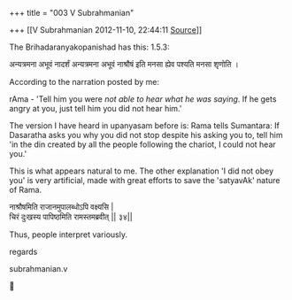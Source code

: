 +++
title = "003 V Subrahmanian"

+++
[[V Subrahmanian	2012-11-10, 22:44:11 [Source](https://groups.google.com/g/bvparishat/c/n-dT-NfGIk4)]]



The Brihadaranyakopanishad has this: 1.5.3:  
  

अन्यत्रमना अभूवं नादर्शं अन्यत्रमना अभूवं नाश्रौषं इति मनसा ह्येव पश्यति मनसा शृणोति ।

  

According to the narration posted by me:

  

rAma - 'Tell him you were *not able to hear what he was saying*. If he gets angry at you, just tell him you did not hear him.'  

  

The version I have heard in upanyasam before is: Rama tells Sumantara: If Dasaratha asks you why you did not stop despite his asking you to, tell him 'in the din created by all the people following the chariot, I could not hear you.'  

  

This is what appears natural to me. The other explanation 'I did not obey you' is very artificial, made with great efforts to save the 'satyavAk' nature of Rama.

  

नाश्रौषमिति राजानमुपालब्धोऽपि वक्ष्यसि \|  
चिरं दुःखस्य पापिष्ठमिति रामस्तमब्रवीत् \|\| ३४\|\|

  

Thus, people interpret variously.  

  

regards

subrahmanian.v  



